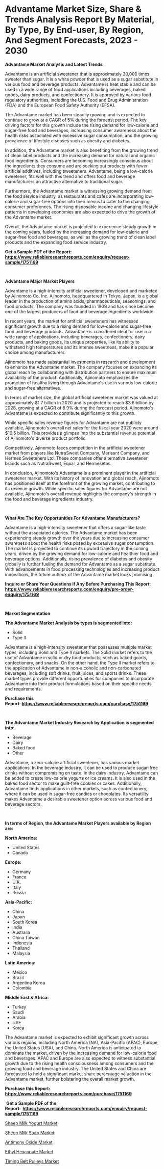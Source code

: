 <p><h1>Advantame Market Size, Share & Trends Analysis Report By Material, By Type, By End-user, By Region, And Segment Forecasts, 2023 - 2030</h1></p><p><strong>Advantame Market Analysis and Latest Trends</strong></p>
<p><p>Advantame is an artificial sweetener that is approximately 20,000 times sweeter than sugar. It is a white powder that is used as a sugar substitute in various food and beverage products. Advantame is heat stable and can be used in a wide range of food applications including beverages, baked goods, dairy products, and confectionery. It is approved by various food regulatory authorities, including the U.S. Food and Drug Administration (FDA) and the European Food Safety Authority (EFSA).</p><p>The Advantame market has been steadily growing and is expected to continue to grow at a CAGR of 5% during the forecast period. The key driving factors for this growth include the rising demand for low-calorie and sugar-free food and beverages, increasing consumer awareness about the health risks associated with excessive sugar consumption, and the growing prevalence of lifestyle diseases such as obesity and diabetes.</p><p>In addition, the Advantame market is also benefiting from the growing trend of clean label products and the increasing demand for natural and organic food ingredients. Consumers are becoming increasingly conscious about the ingredients they consume and are seeking out products with fewer artificial additives, including sweeteners. Advantame, being a low-calorie sweetener, fits well with this trend and offers food and beverage manufacturers an attractive alternative to traditional sugar.</p><p>Furthermore, the Advantame market is witnessing growing demand from the food service industry, as restaurants and cafes are incorporating low-calorie and sugar-free options into their menus to cater to the changing consumer preferences. The rising disposable income and changing lifestyle patterns in developing economies are also expected to drive the growth of the Advantame market.</p><p>Overall, the Advantame market is projected to experience steady growth in the coming years, fueled by the increasing demand for low-calorie and sugar-free food and beverages, as well as the growing trend of clean label products and the expanding food service industry.</p></p>
<p><strong>Get a Sample PDF of the Report:&nbsp; <a href="https://www.reliableresearchreports.com/enquiry/request-sample/1751169">https://www.reliableresearchreports.com/enquiry/request-sample/1751169</a></strong></p>
<p>&nbsp;</p>
<p><strong>Advantame Major Market Players</strong></p>
<p><p>Advantame is a high-intensity artificial sweetener, developed and marketed by Ajinomoto Co. Inc. Ajinomoto, headquartered in Tokyo, Japan, is a global leader in the production of amino acids, pharmaceuticals, seasonings, and food products. The company was founded in 1909 and has since become one of the largest producers of food and beverage ingredients worldwide.</p><p>In recent years, the market for artificial sweeteners has witnessed significant growth due to a rising demand for low-calorie and sugar-free food and beverage products. Advantame is considered ideal for use in a wide range of applications, including beverages, confectionery, dairy products, and baking goods. Its unique properties, like its ability to withstand high temperatures and its intense sweetness, make it a popular choice among manufacturers.</p><p>Ajinomoto has made substantial investments in research and development to enhance the Advantame market. The company focuses on expanding its global reach by collaborating with distribution partners to ensure maximum availability of the product. Additionally, Ajinomoto emphasizes the promotion of healthy living through Advantame's use in various low-calorie and sugar-free alternatives.</p><p>In terms of market size, the global artificial sweetener market was valued at approximately $1.7 billion in 2020 and is projected to reach $3.6 billion by 2028, growing at a CAGR of 8.9% during the forecast period. Ajinomoto's Advantame is expected to contribute significantly to this growth.</p><p>While specific sales revenue figures for Advantame are not publicly available, Ajinomoto's overall net sales for the fiscal year 2020 were around $10.5 billion. This provides a glimpse into the substantial revenue potential of Ajinomoto's diverse product portfolio.</p><p>Competitively, Ajinomoto faces competition in the artificial sweetener market from players like NutraSweet Company, Merisant Company, and Hermes Sweeteners Ltd. These companies offer alternative sweetener brands such as NutraSweet, Equal, and Hermesetas.</p><p>In conclusion, Ajinomoto's Advantame is a prominent player in the artificial sweetener market. With its history of innovation and global reach, Ajinomoto has positioned itself at the forefront of the growing market, contributing to its revenue growth. While specific sales figures for Advantame are not available, Ajinomoto's overall revenue highlights the company's strength in the food and beverage ingredients industry.</p></p>
<p>&nbsp;</p>
<p><strong>What Are The Key Opportunities For Advantame Manufacturers?</strong></p>
<p><p>Advantame is a high-intensity sweetener that offers a sugar-like taste without the associated calories. The Advantame market has been experiencing steady growth over the years due to increasing consumer awareness about the health risks posed by excessive sugar consumption. The market is projected to continue its upward trajectory in the coming years, driven by the growing demand for low-calorie and healthier food and beverage options. Additionally, rising prevalence of diabetes and obesity globally is further fueling the demand for Advantame as a sugar substitute. With advancements in food processing technologies and increasing product innovations, the future outlook of the Advantame market looks promising.</p></p>
<p><strong>Inquire or Share Your Questions If Any Before Purchasing This Report: <a href="https://www.reliableresearchreports.com/enquiry/pre-order-enquiry/1751169">https://www.reliableresearchreports.com/enquiry/pre-order-enquiry/1751169</a></strong></p>
<p>&nbsp;</p>
<p><strong>Market Segmentation</strong></p>
<p><strong>The Advantame Market Analysis by types is segmented into:</strong></p>
<p><ul><li>Solid</li><li>Type II</li></ul></p>
<p><p>Advantame is a high-intensity sweetener that possesses multiple market types, including Solid and Type II markets. The Solid market refers to the use of Advantame in solid or dry food products, such as baked goods, confectionery, and snacks. On the other hand, the Type II market refers to the application of Advantame in non-alcoholic and non-carbonated beverages, including soft drinks, fruit juices, and sports drinks. These market types provide different opportunities for companies to incorporate Advantame into their product formulations based on their specific needs and requirements.</p></p>
<p><strong>Purchase this Report:&nbsp;<a href="https://www.reliableresearchreports.com/purchase/1751169">https://www.reliableresearchreports.com/purchase/1751169</a></strong></p>
<p>&nbsp;</p>
<p><strong>The Advantame Market Industry Research by Application is segmented into:</strong></p>
<p><ul><li>Beverage</li><li>Dairy</li><li>Baked food</li><li>Other</li></ul></p>
<p><p>Advantame, a zero-calorie artificial sweetener, has various market applications. In the beverage industry, it can be used to produce sugar-free drinks without compromising on taste. In the dairy industry, Advantame can be added to create low-calorie yogurts or ice creams. It is also used in the baked food sector to make guilt-free cookies or cakes. Additionally, Advantame finds applications in other markets, such as confectionery, where it can be used in sugar-free candies or chocolates. Its versatility makes Advantame a desirable sweetener option across various food and beverage sectors.</p></p>
<p>&nbsp;</p>
<p><strong>In terms of Region, the Advantame Market Players available by Region are:</strong></p>
<p>
    <p> <strong> North America: </strong>
        <ul>
            <li>United States</li>
            <li>Canada</li>
        </ul>
        </p> 
    <p> <strong> Europe: </strong>
        <ul>
            <li>Germany</li>
            <li>France</li>
            <li>U.K.</li>
            <li>Italy</li>
            <li>Russia</li>
        </ul>
        </p> 
    <p> <strong> Asia-Pacific: </strong>
        <ul>
            <li>China</li>
            <li>Japan</li>
            <li>South Korea</li>
            <li>India</li>
            <li>Australia</li>
            <li>China Taiwan</li>
            <li>Indonesia</li>
            <li>Thailand</li>
            <li>Malaysia</li>
        </ul>
        </p> 
    <p> <strong> Latin America: </strong>
        <ul>
            <li>Mexico</li>
            <li>Brazil</li>
            <li>Argentina Korea</li>
            <li>Colombia</li>
        </ul>
        </p> 
    <p> <strong> Middle East & Africa: </strong>
        <ul>
            <li>Turkey</li>
            <li>Saudi</li>
            <li>Arabia</li>
            <li>UAE</li>
            <li>Korea</li>
        </ul>
    </p>
    </p>
<p><p>The Advantame market is expected to exhibit significant growth across various regions, including North America (NA), Asia-Pacific (APAC), Europe, the United States (USA), and China. North America is anticipated to dominate the market, driven by the increasing demand for low-calorie food and beverages. APAC and Europe are also expected to witness substantial growth due to the rising health consciousness among consumers and the growing food and beverage industry. The United States and China are forecasted to hold a significant market share percentage valuation in the Advantame market, further bolstering the overall market growth.</p></p>
<p><strong>Purchase this Report: <a href="https://www.reliableresearchreports.com/purchase/1751169">https://www.reliableresearchreports.com/purchase/1751169</a></strong></p>
<p>&nbsp;<strong>Get a Sample PDF of the Report:&nbsp;&nbsp;<a href="https://www.reliableresearchreports.com/enquiry/request-sample/1751169">https://www.reliableresearchreports.com/enquiry/request-sample/1751169</a></strong></p>
<p><strong></strong></p>
<p><p><a href="https://medium.com/@williambatz97/sheep-milk-yogurt-market-share-evolution-and-market-growth-trends-2023-2030-6d014ae15250">Sheep Milk Yogurt Market</a></p><p><a href="https://medium.com/@othaleffler644/sheep-milk-soap-market-the-key-to-successful-business-strategy-forecast-till-2030-fe482ee10a6c">Sheep Milk Soap Market</a></p><p><a href="https://github.com/ruslanpoljakovrd177/Market-Research-Report-List-1/blob/main/antimony-oxide-market.md">Antimony Oxide Market</a></p><p><a href="https://github.com/gulaimolin/Market-Research-Report-List-1/blob/main/ethyl-hexanoate-market.md">Ethyl Hexanoate Market</a></p><p><a href="https://medium.com/@omamuller06/timing-belt-pulleys-market-size-and-market-trends-complete-industry-overview-2023-to-2030-63992ffca125">Timing Belt Pulleys Market</a></p></p>